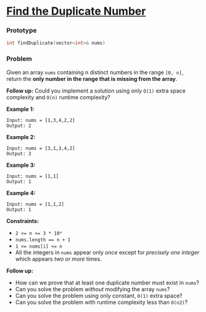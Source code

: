 # [Find the Duplicate Number](https://leetcode.com/problems/find-the-duplicate-number/)

### Prototype

```cpp
int findDuplicate(vector<int>& nums)
```

### Problem

Given an array `nums` containing n distinct numbers in the range `[0, n]`, return the **only number in the range that is missing from the array**.

**Follow up:** Could you implement a solution using only `O(1)` extra space complexity and `O(n)` runtime complexity?

**Example 1:**
```
Input: nums = [1,3,4,2,2]
Output: 2
```

**Example 2:**
```
Input: nums = [3,1,3,4,2]
Output: 3
```

**Example 3:**
```
Input: nums = [1,1]
Output: 1
```

**Example 4:**
```
Input: nums = [1,1,2]
Output: 1
```

**Constraints:** 
* `2 <= n <= 3 * 10⁴`
* `nums.length == n + 1`
* `1 <= nums[i] <= n`
* All the integers in `nums` appear only *once* except for *precisely one integer* which appears *two or more* times.

**Follow up:**
* How can we prove that at least one duplicate number must exist in `nums`?
* Can you solve the problem *without* modifying the array `nums`?
* Can you solve the problem using only constant, `O(1)` extra space?
* Can you solve the problem with runtime complexity less than `O(n2)`?